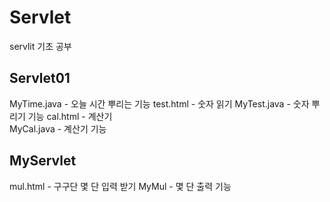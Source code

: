 # Servlet
servlit 기초 공부  
  
## Servlet01  
  MyTime.java -  오늘 시간 뿌리는 기능
  test.html -   숫자 읽기
  MyTest.java -  숫자 뿌리기 기능
  cal.html - 계산기  
  MyCal.java - 계산기 기능  
  
## MyServlet  
  mul.html - 구구단 몇 단 입력 받기
  MyMul - 몇 단 출력 기능